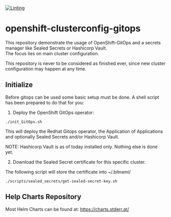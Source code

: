 [![Linting](https://github.com/tjungbauer/openshift-clusterconfig-gitops/actions/workflows/linting.yml/badge.svg)](https://github.com/tjungbauer/openshift-clusterconfig-gitops/actions/workflows/linting.yml)

# openshift-clusterconfig-gitops

This repository demonstrate the usage of OpenShift-GitOps and a secrets manager like Sealed Secrets or Hashicorp Vault.  
The focus lies on main cluster configuration.

This repository is never to be considered as finished ever, since new cluster configuration may happen at any time. 

## Initialize

Before gitops can be used some basic setup must be done. A shell script has been prepared to do that for you:

1. Deploy the OpenShift GitOps operator: 
```
./init_GitOps.sh
```

This will deploy the Redhat Gitops operator, the Application of Applications and optionally Sealed Secrets and/or Hashicorp Vault. 

NOTE: Hashicorp Vault is as of today installed only. Nothing else is done yet.

2. Download the Sealed Secret certificate for this specific cluster.

The following script will store the certificate into ~/.bitnami/
```
./scripts/sealed_secrets/get-sealed-secret-key.sh
```

## Help Charts Repository

Most Helm Charts can be found at: https://charts.stderr.at/ 


